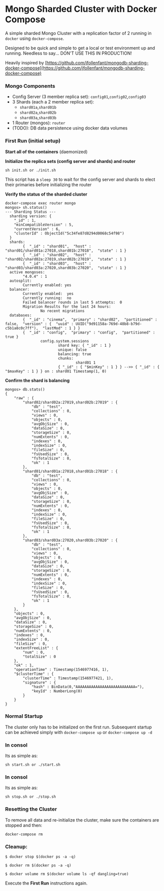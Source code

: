 Mongo Sharded Cluster with Docker Compose
=========================================
A simple sharded Mongo Cluster with a replication factor of 2 running in `docker` using `docker-compose`.

Designed to be quick and simple to get a local or test environment up and running. Needless to say... DON'T USE THIS IN PRODUCTION!

Heavily inspired by [https://github.com/jfollenfant/mongodb-sharding-docker-compose](https://github.com/jfollenfant/mongodb-sharding-docker-compose)

### Mongo Components

* Config Server (3 member replica set): `config01`,`config02`,`config03`
* 3 Shards (each a 2 member replica set):
	* `shard01a`,`shard01b`
	* `shard02a`,`shard02b`
	* `shard03a`,`shard03b`
* 1 Router (mongos): `router`
* (TODO): DB data persistence using docker data volumes

### First Run (initial setup)
**Start all of the containers** (daemonized)

**Initialize the replica sets (config server and shards) and router**

```
sh init.sh or ./init.sh
```

This script has a `sleep 30` to wait for the config server and shards to elect their primaries before initializing the router

**Verify the status of the sharded cluster**

```
docker-compose exec router mongo
mongos> sh.status()
--- Sharding Status --- 
  sharding version: {
  	"_id" : 1,
  	"minCompatibleVersion" : 5,
  	"currentVersion" : 6,
  	"clusterId" : ObjectId("5c34fe87d8294d0068c54f98")
  }
  shards:
        {  "_id" : "shard01",  "host" : "shard01/shard01a:27018,shard01b:27018",  "state" : 1 }
        {  "_id" : "shard02",  "host" : "shard02/shard02a:27019,shard02b:27019",  "state" : 1 }
        {  "_id" : "shard03",  "host" : "shard03/shard03a:27020,shard03b:27020",  "state" : 1 }
  active mongoses:
        "4.0.4" : 1
  autosplit:
        Currently enabled: yes
  balancer:
        Currently enabled:  yes
        Currently running:  no
        Failed balancer rounds in last 5 attempts:  0
        Migration Results for the last 24 hours: 
                No recent migrations
  databases:
        {  "_id" : "cinema",  "primary" : "shard02",  "partitioned" : false,  "version" : {  "uuid" : UUID("9d91158a-769d-48b8-b79d-c5b1a8c0c7ff"),  "lastMod" : 1 } }
        {  "_id" : "config",  "primary" : "config",  "partitioned" : true }
                config.system.sessions
                        shard key: { "_id" : 1 }
                        unique: false
                        balancing: true
                        chunks:
                                shard01	1
                        { "_id" : { "$minKey" : 1 } } -->> { "_id" : { "$maxKey" : 1 } } on : shard01 Timestamp(1, 0) 

```
**Confirm the shard is balancing**
```
mongos> db.stats()
{
	"raw" : {
		"shard02/shard02a:27019,shard02b:27019" : {
			"db" : "test",
			"collections" : 0,
			"views" : 0,
			"objects" : 0,
			"avgObjSize" : 0,
			"dataSize" : 0,
			"storageSize" : 0,
			"numExtents" : 0,
			"indexes" : 0,
			"indexSize" : 0,
			"fileSize" : 0,
			"fsUsedSize" : 0,
			"fsTotalSize" : 0,
			"ok" : 1
		},
		"shard01/shard01a:27018,shard01b:27018" : {
			"db" : "test",
			"collections" : 0,
			"views" : 0,
			"objects" : 0,
			"avgObjSize" : 0,
			"dataSize" : 0,
			"storageSize" : 0,
			"numExtents" : 0,
			"indexes" : 0,
			"indexSize" : 0,
			"fileSize" : 0,
			"fsUsedSize" : 0,
			"fsTotalSize" : 0,
			"ok" : 1
		},
		"shard03/shard03a:27020,shard03b:27020" : {
			"db" : "test",
			"collections" : 0,
			"views" : 0,
			"objects" : 0,
			"avgObjSize" : 0,
			"dataSize" : 0,
			"storageSize" : 0,
			"numExtents" : 0,
			"indexes" : 0,
			"indexSize" : 0,
			"fileSize" : 0,
			"fsUsedSize" : 0,
			"fsTotalSize" : 0,
			"ok" : 1
		}
	},
	"objects" : 0,
	"avgObjSize" : 0,
	"dataSize" : 0,
	"storageSize" : 0,
	"numExtents" : 0,
	"indexes" : 0,
	"indexSize" : 0,
	"fileSize" : 0,
	"extentFreeList" : {
		"num" : 0,
		"totalSize" : 0
	},
	"ok" : 1,
	"operationTime" : Timestamp(1546977416, 1),
	"$clusterTime" : {
		"clusterTime" : Timestamp(1546977421, 1),
		"signature" : {
			"hash" : BinData(0,"AAAAAAAAAAAAAAAAAAAAAAAAAAA="),
			"keyId" : NumberLong(0)
		}
	}
}

```

### Normal Startup
The cluster only has to be initialized on the first run. Subsequent startup can be achieved simply with `docker-compose up` or `docker-compose up -d`

### In consol
Its as simple as:

```
sh start.sh or ./start.sh
```

### In consol
Its as simple as:
```
sh stop.sh or ./stop.sh
```

### Resetting the Cluster
To remove all data and re-initialize the cluster, make sure the containers are stopped and then:

```
docker-compose rm
```

### Cleanup:

```
$ docker stop $(docker ps -a -q)

$ docker rm $(docker ps -a -q)

$ docker volume rm $(docker volume ls -qf dangling=true)
```

Execute the **First Run** instructions again.